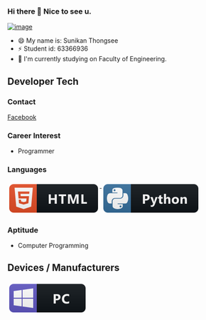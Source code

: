 ### Hi there 👋 Nice to see u.
[![image](https://us-fbcloud.net/wb/data/1314/1314125-img.uwdclx.45ktx.jpg)](#)

- 😄 My name is: Sunikan Thongsee
- ⚡ Student id: 63366936
- 🔭 I'm currently studying on Faculty of Engineering.

## Developer Tech

### Contact
[Facebook](https://www.facebook.com/Magaritxx24/)

### Career Interest
- Programmer



### Languages 
<p align="left">
<a href="#">
    <img src="svg/dev/languages/html.svg" alt="html" style="vertical-align:top; margin:6px 4px">
  </a> 

<a href="#">
    <img src="svg/dev/languages/python.svg" alt="python" style="vertical-align:top; margin:6px 4px">
  </a> 

</P>

### Aptitude
- Computer Programming

## Devices / Manufacturers
<p align="left">
<a href="#">
    <img src="svg/devices/pc.svg" alt="pc" style="vertical-align:top; margin:6px 4px">
  </a>
</p>